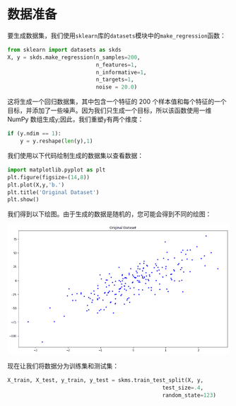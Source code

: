 # 数据准备

要生成数据集，我们使用`sklearn`库的`datasets`模块中的`make_regression`函数：

```py
from sklearn import datasets as skds
X, y = skds.make_regression(n_samples=200,
                            n_features=1,
                            n_informative=1,
                            n_targets=1,
                            noise = 20.0)
```

这将生成一个回归数据集，其中包含一个特征的 200 个样本值和每个特征的一个目标，并添加了一些噪声。因为我们只生成一个目标，所以该函数使用一维 NumPy 数组生成`y`;因此，我们重塑`y`有两个维度：

```py
if (y.ndim == 1):
    y = y.reshape(len(y),1)
```

我们使用以下代码绘制生成的数据集以查看数据：

```py
import matplotlib.pyplot as plt
plt.figure(figsize=(14,8))
plt.plot(X,y,'b.')
plt.title('Original Dataset')
plt.show()
```

我们得到以下绘图。由于生成的数据是随机的，您可能会得到不同的绘图：

![](img/9dd24ca6-c0a6-427a-bc83-e12c3480d5fa.png)

现在让我们将数据分为训练集和测试集：

```py
X_train, X_test, y_train, y_test = skms.train_test_split(X, y, 
                                                 test_size=.4, 
                                                 random_state=123)
```